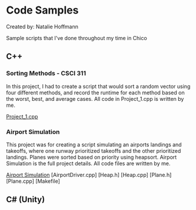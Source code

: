 # Code Samples
Created by: Natalie Hoffmann

Sample scripts that I've done throughout my time in Chico

## C++

### Sorting Methods - CSCI 311

In this project, I had to create a script that would sort a random vector using four different methods, and record the runtime for each method based on the worst, best, and average cases. All code in Project_1.cpp is written by me.

[Project_1.cpp](https://github.com/a13n20/Code-Samples/blob/23fec6bb761ec84658d847a3d7715978054260ce/Project%201/project_1.cpp)

### Airport Simulation

This project was for creating a script simulating an airports landings and takeoffs, where one runway prioritized takeoffs and the other prioritized landings. Planes were sorted based on priority using heapsort. Airport Simulation is the full project details. All code files are written by me.

[Airport Simulation](https://github.com/a13n20/Code-Samples/blob/23fec6bb761ec84658d847a3d7715978054260ce/Project%202/AirportSimulation.pdf)
[AirportDriver.cpp]
[Heap.h]
[Heap.cpp]
[Plane.h]
[Plane.cpp]
[Makefile]

## C# (Unity)

